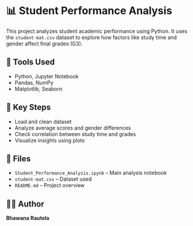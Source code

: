 
# 📊 Student Performance Analysis

This project analyzes student academic performance using Python. It uses the `student-mat.csv` dataset to explore how factors like study time and gender affect final grades (G3).

## 🔧 Tools Used
- Python, Jupyter Notebook
- Pandas, NumPy
- Matplotlib, Seaborn

## 📌 Key Steps
- Load and clean dataset
- Analyze average scores and gender differences
- Check correlation between study time and grades
- Visualize insights using plots

## 📁 Files
- `Student_Performance_Analysis.ipynb` – Main analysis notebook
- `student-mat.csv` – Dataset used
- `README.md` – Project overview

## 👩‍💻 Author
**Bhawana Rautela**
